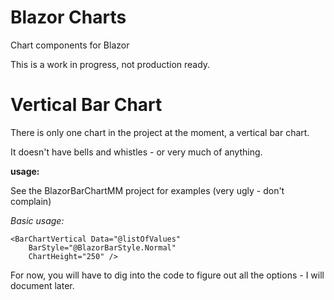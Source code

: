 # Blazor Charts

Chart components for Blazor

This is a work in progress, not production ready.

# Vertical Bar Chart

There is only one chart in the project at the moment, a vertical bar chart.

It doesn't have bells and whistles - or very much of anything.

**usage:**

See the BlazorBarChartMM project for examples (very ugly - don't complain)

*Basic usage:*

```
<BarChartVertical Data="@listOfValues"
	BarStyle="@BlazorBarStyle.Normal"
	ChartHeight="250" />
```

For now, you will have to dig into the code to figure out all the options - I will document later.


